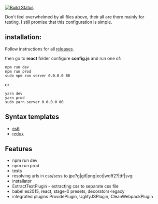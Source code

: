 [![Build Status](https://travis-ci.org/stopsopa/webpack3.svg?branch=master)](https://travis-ci.org/stopsopa/webpack3)

Don't feel overwhelmed by all files above, their all are there mainly for testing. I still promise that this configuration is simple.

installation:
-
 
 Follow instructions for all [releases](https://github.com/stopsopa/webpack3/releases).
    
        
then go to **react** folder configure **config.js** and run one of:
    
    npm run dev
    npm run prod
    sudo npm run server 0.0.0.0 80
    
or

    yarn dev
    yarn prod
    sudo yarn server 0.0.0.0 80
    
    
Syntax templates
-
- [es6](https://github.com/stopsopa/webpack3/blob/master/template.es6.js)
- [redux](https://github.com/stopsopa/webpack3/blob/redux/app/redux/004-counters/redux-counters.entry.js)
    
Features
-
- npm run dev
- npm run prod
- tests
- resolving urls in css/scss to jpe?g|gif|png|eot|woff2?|ttf|svg
- installator
- ExtractTextPlugin - extracting css to separate css file
- babel es2015, react, stage-0 presets, decorators-legacy
- integrated plugins ProvidePlugin, UglifyJSPlugin, CleanWebpackPlugin
